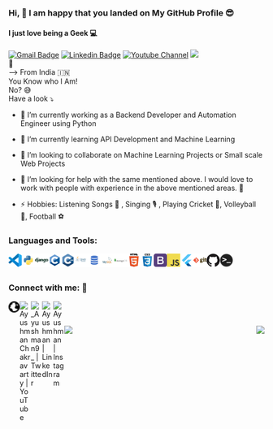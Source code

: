 ### Hi, 👋 I am happy that you landed on My GitHub Profile  :sunglasses: 
#### I just love being a Geek :computer:

[![Gmail Badge](https://img.shields.io/badge/-Gmail-c14438?style=flat-square&logo=Gmail&logoColor=white&link=mailto:ayushmanchak@gmail.com)](mailto:ayushmanchak@gmail.com)
[![Linkedin Badge](https://img.shields.io/badge/-Ayushman-blue?style=flat-square&logo=Linkedin&logoColor=white&link=https://www.linkedin.com/in/ayushhmanchakravarty)](https://www.linkedin.com/in/ayushman09)
[![Youtube Channel](https://img.shields.io/badge/-Ayushman%20Chakravarty-c14438?style=flat-square&logo=Youtube&link=https://www.youtube.com/channel/UCmBzEm2eySjNyGw4xQ8YkqQ)](https://www.youtube.com/channel/UCmBzEm2eySjNyGw4xQ8YkqQ)
![](https://komarev.com/ghpvc/?username=Ayushman09&color=blue&label=GitHub+Profile+Views)
 <br> 👋 <br>
--> From India    :india: <br>
You Know who I Am! <br>
No? :sweat_smile: <br>
Have a look :arrow_heading_down:
<section>
 
- 🔭 I’m currently working as a Backend Developer and Automation Engineer using Python
 
- 🌱 I’m currently learning API Development and Machine Learning
 
- 👯 I’m looking to collaborate on Machine Learning Projects or Small scale Web Projects
 
- 🤔 I’m looking for help with the same mentioned above. I would love to work with people with experience in the above mentioned areas. :100:

- ⚡ Hobbies: Listening Songs :musical_score: , Singing :studio_microphone: , Playing Cricket :cricket_game:, Volleyball :volleyball:, Football :soccer:
</section>


<div>
 
### Languages and Tools:

<img align="left" alt="Visual Studio Code" width="26px" src="https://raw.githubusercontent.com/github/explore/80688e429a7d4ef2fca1e82350fe8e3517d3494d/topics/visual-studio-code/visual-studio-code.png" />
<img align="left" alt="Python" width="26px" src="https://raw.githubusercontent.com/github/explore/80688e429a7d4ef2fca1e82350fe8e3517d3494d/topics/python/python.png" />
<img align="left" alt="Django" width="26px" src="https://raw.githubusercontent.com/github/explore/80688e429a7d4ef2fca1e82350fe8e3517d3494d/topics/django/django.png" />
<img align="left" alt="C Language" width="26px" src="https://raw.githubusercontent.com/github/explore/e94815998e4e0713912fed477a1f346ec04c3da2/topics/c/c.png" />
<img align="left" alt="C++" width="26px" src="https://raw.githubusercontent.com/github/explore/80688e429a7d4ef2fca1e82350fe8e3517d3494d/topics/cpp/cpp.png" />
<img align="left" alt="Java" width="26px" src="https://raw.githubusercontent.com/github/explore/80688e429a7d4ef2fca1e82350fe8e3517d3494d/topics/java/java.png" />
<img align="left" alt="SQL" width="26px" src="https://raw.githubusercontent.com/github/explore/80688e429a7d4ef2fca1e82350fe8e3517d3494d/topics/sql/sql.png" />
<img align="left" alt="MySQL" width="26px" src="https://raw.githubusercontent.com/github/explore/80688e429a7d4ef2fca1e82350fe8e3517d3494d/topics/mysql/mysql.png" />
<img align="left" alt="MongoDB" width="26px" src="https://raw.githubusercontent.com/github/explore/80688e429a7d4ef2fca1e82350fe8e3517d3494d/topics/mongodb/mongodb.png" />
<img align="left" alt="HTML5" width="26px" src="https://raw.githubusercontent.com/github/explore/80688e429a7d4ef2fca1e82350fe8e3517d3494d/topics/html/html.png" />
<img align="left" alt="CSS3" width="26px" src="https://raw.githubusercontent.com/github/explore/80688e429a7d4ef2fca1e82350fe8e3517d3494d/topics/css/css.png" />
<img align="left" alt="Bootstrap" width="26px" src="https://raw.githubusercontent.com/github/explore/80688e429a7d4ef2fca1e82350fe8e3517d3494d/topics/bootstrap/bootstrap.png" />
<img align="left" alt="JavaScript" width="26px" src="https://raw.githubusercontent.com/github/explore/80688e429a7d4ef2fca1e82350fe8e3517d3494d/topics/javascript/javascript.png" />
<img align="left" alt="Flutter" width="26px" src="https://raw.githubusercontent.com/github/explore/80688e429a7d4ef2fca1e82350fe8e3517d3494d/topics/flutter/flutter.png" />
<img align="left" alt="Git" width="26px" src="https://raw.githubusercontent.com/github/explore/80688e429a7d4ef2fca1e82350fe8e3517d3494d/topics/git/git.png" />
<img align="left" alt="GitHub" width="26px" src="https://raw.githubusercontent.com/github/explore/78df643247d429f6cc873026c0622819ad797942/topics/github/github.png" />
<img align="left" alt="Terminal" width="26px" src="https://raw.githubusercontent.com/github/explore/80688e429a7d4ef2fca1e82350fe8e3517d3494d/topics/terminal/terminal.png" />
<br />
<br /> </div>

### Connect with me:  💬

[<img align="left" alt="Ayushman" width="22px" src="https://raw.githubusercontent.com/iconic/open-iconic/master/svg/globe.svg" />][website]
[<img align="left" alt="Ayushman Chakravarty | YouTube" width="22px" src="https://cdn.jsdelivr.net/npm/simple-icons@v3/icons/youtube.svg" />][youtube]
[<img align="left" alt="_Ayushman9_ | Twitter" width="22px" src="https://cdn.jsdelivr.net/npm/simple-icons@v3/icons/twitter.svg" />][twitter]
[<img align="left" alt="Ayushman | LinkedIn" width="22px" src="https://cdn.jsdelivr.net/npm/simple-icons@v3/icons/linkedin.svg" />][linkedin]
[<img align="left" alt="Ayushman | Instagram" width="22px" src="https://cdn.jsdelivr.net/npm/simple-icons@v3/icons/instagram.svg" />][instagram]  
<br>


<a href="https://github.com/Ayushman09">
  <img align="left" src="https://github-readme-stats.vercel.app/api?username=Ayushman09&show_icons=true" />
</a>
<a href="https://github.com/Ayushman09">
  <img align="right" src="https://github-readme-stats.vercel.app/api/top-langs/?username=Ayushman09" />
</a> 
<br><br><br><br><br><br><br>

[website]: https://www.github.com/Ayushman09/
[twitter]: https://twitter.com/_Ayushman9_
[youtube]: https://www.youtube.com/channel/UCmBzEm2eySjNyGw4xQ8YkqQ
[linkedin]: https://www.linkedin.com/in/ayushman09/
[instagram]: https://www.instagram.com/ayushman9__/

